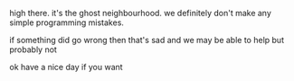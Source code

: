 high there. it's the ghost neighbourhood.
we definitely don't make any simple programming mistakes.

if something did go wrong then that's sad and we may be able to help but probably not

ok have a nice day if you want
